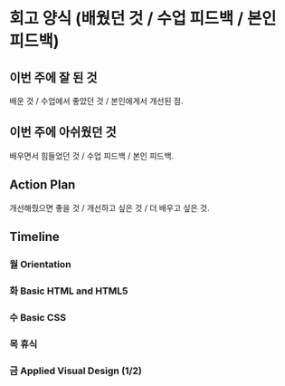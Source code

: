 # 회고 양식 (배웠던 것 / 수업 피드백 / 본인 피드백)

## 이번 주에 잘 된 것

배운 것 / 수업에서 좋았던 것 / 본인에게서 개선된 점.

## 이번 주에 아쉬웠던 것

배우면서 힘들었던 것 / 수업 피드백 / 본인 피드백.

## Action Plan

개선해줬으면 좋을 것 / 개선하고 싶은 것 / 더 배우고 싶은 것.

## Timeline

### 월 Orientation
### 화 Basic HTML and HTML5
### 수 Basic CSS
### 목 휴식
### 금 Applied Visual Design (1/2)

